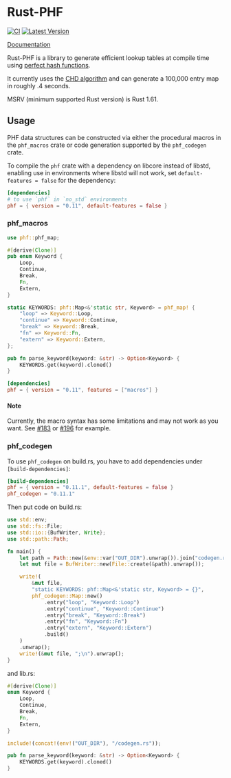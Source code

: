 # Rust-PHF

[![CI](https://github.com/rust-phf/rust-phf/actions/workflows/ci.yml/badge.svg)](https://github.com/rust-phf/rust-phf/actions/workflows/ci.yml) [![Latest Version](https://img.shields.io/crates/v/phf.svg)](https://crates.io/crates/phf)

[Documentation](https://docs.rs/phf)

Rust-PHF is a library to generate efficient lookup tables at compile time using
[perfect hash functions](https://en.wikipedia.org/wiki/Perfect_hash_function).

It currently uses the
[CHD algorithm](https://cmph.sourceforge.net/papers/esa09.pdf) and can generate
a 100,000 entry map in roughly .4 seconds.

MSRV (minimum supported Rust version) is Rust 1.61.

## Usage

PHF data structures can be constructed via either the procedural macros in the
`phf_macros` crate or code generation supported by the `phf_codegen` crate.

To compile the `phf` crate with a dependency on libcore instead of libstd,
enabling use in environments where libstd will not work, set
`default-features = false` for the dependency:

```toml
[dependencies]
# to use `phf` in `no_std` environments
phf = { version = "0.11", default-features = false }
```

### phf_macros

```rust
use phf::phf_map;

#[derive(Clone)]
pub enum Keyword {
    Loop,
    Continue,
    Break,
    Fn,
    Extern,
}

static KEYWORDS: phf::Map<&'static str, Keyword> = phf_map! {
    "loop" => Keyword::Loop,
    "continue" => Keyword::Continue,
    "break" => Keyword::Break,
    "fn" => Keyword::Fn,
    "extern" => Keyword::Extern,
};

pub fn parse_keyword(keyword: &str) -> Option<Keyword> {
    KEYWORDS.get(keyword).cloned()
}
```

```toml
[dependencies]
phf = { version = "0.11", features = ["macros"] }
```

#### Note

Currently, the macro syntax has some limitations and may not work as you want.
See [#183] or [#196] for example.

[#183]: https://github.com/rust-phf/rust-phf/issues/183
[#196]: https://github.com/rust-phf/rust-phf/issues/196

### phf_codegen

To use `phf_codegen` on build.rs, you have to add dependencies under
`[build-dependencies]`:

```toml
[build-dependencies]
phf = { version = "0.11.1", default-features = false }
phf_codegen = "0.11.1"
```

Then put code on build.rs:

```rust
use std::env;
use std::fs::File;
use std::io::{BufWriter, Write};
use std::path::Path;

fn main() {
    let path = Path::new(&env::var("OUT_DIR").unwrap()).join("codegen.rs");
    let mut file = BufWriter::new(File::create(&path).unwrap());

    write!(
        &mut file,
        "static KEYWORDS: phf::Map<&'static str, Keyword> = {}",
        phf_codegen::Map::new()
            .entry("loop", "Keyword::Loop")
            .entry("continue", "Keyword::Continue")
            .entry("break", "Keyword::Break")
            .entry("fn", "Keyword::Fn")
            .entry("extern", "Keyword::Extern")
            .build()
    )
    .unwrap();
    write!(&mut file, ";\n").unwrap();
}
```

and lib.rs:

```rust
#[derive(Clone)]
enum Keyword {
    Loop,
    Continue,
    Break,
    Fn,
    Extern,
}

include!(concat!(env!("OUT_DIR"), "/codegen.rs"));

pub fn parse_keyword(keyword: &str) -> Option<Keyword> {
    KEYWORDS.get(keyword).cloned()
}
```
